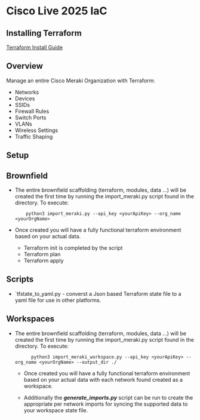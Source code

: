 # Cisco Live 2025 IaC

## Installing Terraform
[Terraform Install Guide](https://developer.hashicorp.com/terraform/tutorials/aws-get-started/install-cli)

## Overview
Manage an entire Cisco Meraki Organization with Terraform:
- Networks
- Devices
- SSIDs
- Firewall Rules
- Switch Ports
- VLANs
- Wireless Settings
- Traffic Shaping

## Setup
## Brownfield
- The entire brownfield scaffolding (terraform, modules, data ...) will be created the first time by running
  the import_meraki.py script found in the directory. To execute:
  
          
          python3 import_meraki.py --api_key <yourApiKey> --org_name <yourOrgName>
          

- Once created you will have a fully functional terraform environment based on your actual data.
  - Terraform init is completed by the script
  - Terraform plan
  - Terraform apply
 
## Scripts
- `tfstate_to_yaml.py - converst a Json based Terraform state file to a yaml file for use in other platforms.

## Workspaces
- The entire brownfield scaffolding (terraform, modules, data ...) will be created the first time by running
  the import_meraki.py script found in the directory. To execute:
  
          
            python3 import_meraki_workspace.py --api_key <yourApiKey> --org_name <yourOrgName> --output_dir ./
          

  - Once created you will have a fully functional terraform environment based on your actual data with each network found created as a  workspace.

  - Additionally the ***generate_imports.py*** script can be run to create the appropriate per network imports for syncing the supported data to your workspace state file.

